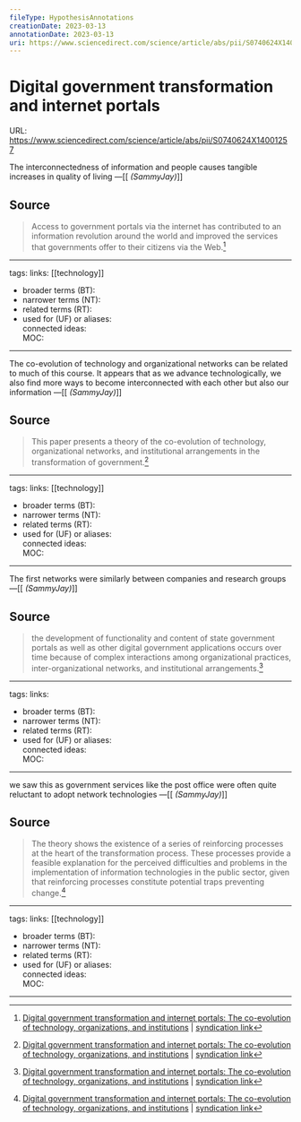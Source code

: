 ```yaml
---
fileType: HypothesisAnnotations
creationDate: 2023-03-13 
annotationDate: 2023-03-13
uri: https://www.sciencedirect.com/science/article/abs/pii/S0740624X14001257
---
```

# Digital government transformation and internet portals
URL: https://www.sciencedirect.com/science/article/abs/pii/S0740624X14001257

The interconnectedness of information and people causes tangible increases in quality of living
&mdash;[[ _(SammyJay)_]]

## Source 
> Access to government portals via the internet has contributed to an information revolution around the world and improved the services that governments offer to their citizens via the Web.[^1]

[^1]: [Digital government transformation and internet portals: The co-evolution of technology, organizations, and institutions](https://www.sciencedirect.com/science/article/abs/pii/S0740624X14001257) | [syndication link](tk) 

---
tags: 
links:  [[technology]] 
- broader terms (BT):  
- narrower terms (NT):  
- related terms (RT):  
- used for (UF) or aliases:  
connected ideas:  
MOC:  

---
The co-evolution of technology and organizational networks can be related to much of this course. It appears that as we advance technologically, we also find more ways to become interconnected with each other but also our information
&mdash;[[ _(SammyJay)_]]

## Source 
> This paper presents a theory of the co-evolution of technology, organizational networks, and institutional arrangements in the transformation of government.[^1]

[^1]: [Digital government transformation and internet portals: The co-evolution of technology, organizations, and institutions](https://www.sciencedirect.com/science/article/abs/pii/S0740624X14001257) | [syndication link](tk) 

---
tags: 
links:  [[technology]] 
- broader terms (BT):  
- narrower terms (NT):  
- related terms (RT):  
- used for (UF) or aliases:  
connected ideas:  
MOC:  

---
The first networks were similarly between companies and research groups
&mdash;[[ _(SammyJay)_]]

## Source 
> the development of functionality and content of state government portals as well as other digital government applications occurs over time because of complex interactions among organizational practices, inter-organizational networks, and institutional arrangements.[^1]

[^1]: [Digital government transformation and internet portals: The co-evolution of technology, organizations, and institutions](https://www.sciencedirect.com/science/article/abs/pii/S0740624X14001257) | [syndication link](tk) 

---
tags: 
links:  
- broader terms (BT):  
- narrower terms (NT):  
- related terms (RT):  
- used for (UF) or aliases:  
connected ideas:  
MOC:  

---
we saw this as government services like the post office were often quite reluctant to adopt network technologies
&mdash;[[ _(SammyJay)_]]

## Source 
> The theory shows the existence of a series of reinforcing processes at the heart of the transformation process. These processes provide a feasible explanation for the perceived difficulties and problems in the implementation of information technologies in the public sector, given that reinforcing processes constitute potential traps preventing change.[^1]

[^1]: [Digital government transformation and internet portals: The co-evolution of technology, organizations, and institutions](https://www.sciencedirect.com/science/article/abs/pii/S0740624X14001257) | [syndication link](tk) 

---
tags: 
links:  [[technology]] 
- broader terms (BT):  
- narrower terms (NT):  
- related terms (RT):  
- used for (UF) or aliases:  
connected ideas:  
MOC:  

---
